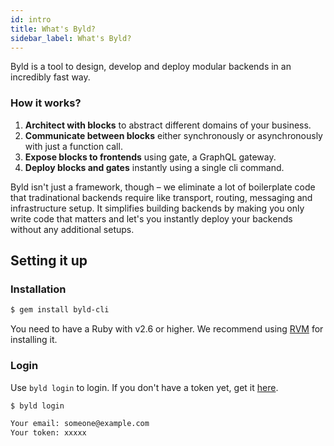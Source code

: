 ```yaml
---
id: intro
title: What's Byld?
sidebar_label: What's Byld?
---
```


Byld is a tool to design, develop and deploy modular backends in an incredibly fast way.

### How it works?

1. **Architect with blocks** to abstract different domains of your business.
2. **Communicate between blocks** either synchronously or asynchronously with just a function call.
3. **Expose blocks to frontends** using gate, a GraphQL gateway.
4. **Deploy blocks and gates** instantly using a single cli command.

Byld isn't just a framework, though – we eliminate a lot of boilerplate code that tradinational backends require like transport, routing, messaging and infrastructure setup. It simplifies building backends by making you only write code that matters and let's you instantly deploy your backends without any additional setups.

## Setting it up

### Installation

```sh
$ gem install byld-cli
```

You need to have a Ruby with v2.6 or higher. We recommend using [RVM](https://rvm.io/rvm/install) for installing it.


### Login

Use `byld login` to login. If you don't have a token yet, get it [here](https://letsbyld.com/signup).

```sh
$ byld login

Your email: someone@example.com
Your token: xxxxx
```

